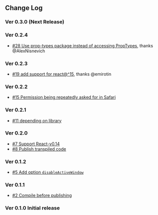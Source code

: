 ## Change Log

### Ver 0.3.0 (Next Release)

### Ver 0.2.4

* [#28 Use prop-types package instead of accessing PropTypes](https://github.com/georgeOsdDev/react-web-notification/issues/28), thanks @AlexNisnevich

### Ver 0.2.3

* [#19 add support for react@^15](https://github.com/georgeOsdDev/react-web-notification/issues/19), thanks @emirotin

### Ver 0.2.2

  * [#15 Permission being repeatedly asked for in Safari](https://github.com/georgeOsdDev/react-web-notification/issues/11)

### Ver 0.2.1

  * [#11 depending on library](https://github.com/georgeOsdDev/react-web-notification/issues/11)

### Ver 0.2.0
  * [#7 Support React-v0.14](https://github.com/georgeOsdDev/react-web-notification/issues/7)
  * [#8 Publish transpiled code](https://github.com/georgeOsdDev/react-web-notification/issues/8)

### Ver 0.1.2
  * [#5 Add option `disableActiveWindow`](https://github.com/georgeOsdDev/react-web-notification/issues/5)

### Ver 0.1.1
  * [#2 Compile before publishing](https://github.com/georgeOsdDev/react-web-notification/issues/2)

### Ver 0.1.0 Initial release
